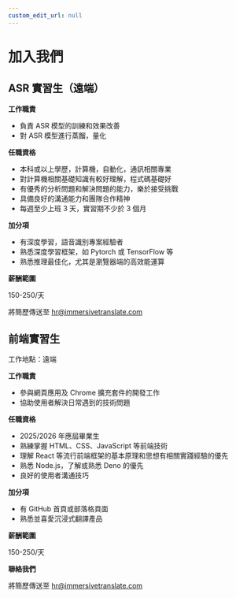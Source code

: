 ```yaml
---
custom_edit_url: null
---
```


# 加入我們

## ASR 實習生（遠端）

**工作職責**

- 負責 ASR 模型的訓練和效果改善
- 對 ASR 模型進行蒸餾，量化

**任職資格**

- 本科或以上學歷，計算機，自動化，通訊相關專業
- 對計算機相關基礎知識有較好理解，程式碼基礎好
- 有優秀的分析問題和解決問題的能力，樂於接受挑戰
- 具備良好的溝通能力和團隊合作精神
- 每週至少上班 3 天，實習期不少於 3 個月

**加分項**

- 有深度學習，語音識別專案經驗者
- 熟悉深度學習框架，如 Pytorch 或 TensorFlow 等
- 熟悉推理最佳化，尤其是瀏覽器端的高效能運算

**薪酬範圍**

150-250/天

將簡歷傳送至 [hr@immersivetranslate.com](mailto:hr@immersivetranslate.com)

## 前端實習生

工作地點：遠端

**工作職責**

- 參與網頁應用及 Chrome 擴充套件的開發工作
- 協助使用者解決日常遇到的技術問題

**任職資格**

- 2025/2026 年應屆畢業生
- 熟練掌握 HTML、CSS、JavaScript 等前端技術
- 理解 React 等流行前端框架的基本原理和思想有相關實踐經驗的優先
- 熟悉 Node.js，了解或熟悉 Deno 的優先
- 良好的使用者溝通技巧

**加分項**

- 有 GitHub 首頁或部落格頁面
- 熟悉並喜愛沉浸式翻譯產品

**薪酬範圍**

150-250/天

**聯絡我們**

將簡歷傳送至 [hr@immersivetranslate.com](mailto:hr@immersivetranslate.com)
